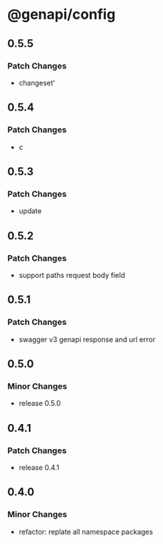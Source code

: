 # @genapi/config

## 0.5.5

### Patch Changes

- changeset'

## 0.5.4

### Patch Changes

- c

## 0.5.3

### Patch Changes

- update

## 0.5.2

### Patch Changes

- support paths request body field

## 0.5.1

### Patch Changes

- swagger v3 genapi response and url error

## 0.5.0

### Minor Changes

- release 0.5.0

## 0.4.1

### Patch Changes

- release 0.4.1

## 0.4.0

### Minor Changes

- refactor: replate all namespace packages

